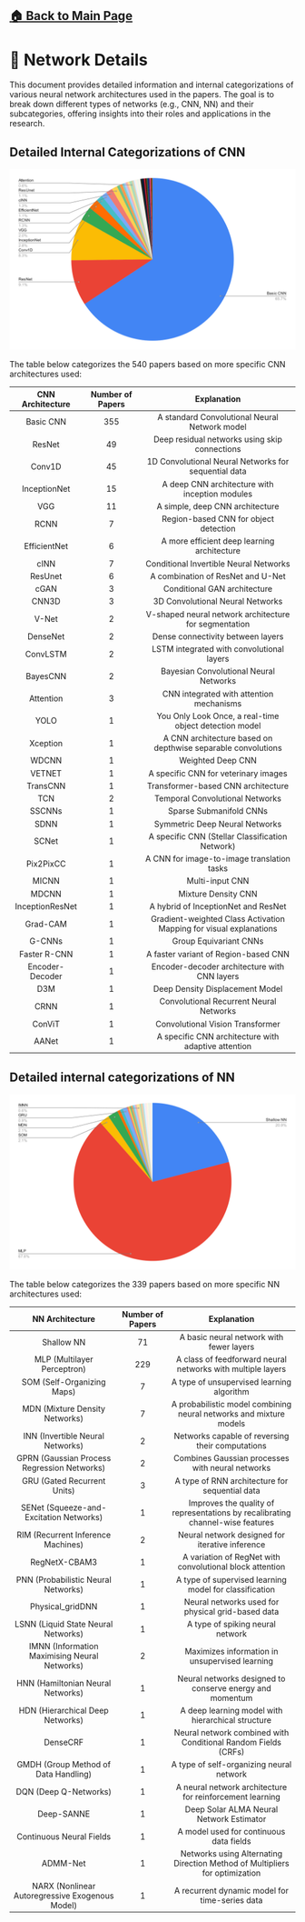 ## [🏠 Back to Main Page](https://github.com/Xingzhongfan/AstrNNPapers)
# 🌠 Network Details

This document provides detailed information and internal categorizations of various neural network architectures used in the papers. The goal is to break down different types of networks (e.g., CNN, NN) and their subcategories, offering insights into their roles and applications in the research.

## Detailed Internal Categorizations of CNN
![Categorization of CNN](../figs/distribution_cnn.svg)

The table below categorizes the 540 papers based on more specific CNN architectures used:

|           CNN Architecture                           | Number of Papers |                  Explanation                        |
|:------------------------------------------------------:|:----------------:|:--------------------------------------------------:|
|           Basic CNN                                   |        355       | A standard Convolutional Neural Network model        |
|           ResNet                                      |        49        | Deep residual networks using skip connections        |
|           Conv1D                                      |        45        | 1D Convolutional Neural Networks for sequential data |
|           InceptionNet                                |        15        | A deep CNN architecture with inception modules       |
|           VGG                                         |        11        | A simple, deep CNN architecture                      |
|           RCNN                                        |        7         | Region-based CNN for object detection                |
|           EfficientNet                                |        6         | A more efficient deep learning architecture          |
|           cINN                                        |        7         | Conditional Invertible Neural Networks               |
|           ResUnet                                     |        6         | A combination of ResNet and U-Net                    |
|           cGAN                                        |        3         | Conditional GAN architecture                         |
|           CNN3D                                       |        3         | 3D Convolutional Neural Networks                     |
|           V-Net                                       |        2         | V-shaped neural network architecture for segmentation|
|           DenseNet                                    |        2         | Dense connectivity between layers                    |
|           ConvLSTM                                    |        2         | LSTM integrated with convolutional layers            |
|           BayesCNN                                    |        2         | Bayesian Convolutional Neural Networks               |
|           Attention                                   |        3         | CNN integrated with attention mechanisms             |
|           YOLO                                        |        1         | You Only Look Once, a real-time object detection model|
|           Xception                                    |        1         | A CNN architecture based on depthwise separable convolutions |
|           WDCNN                                       |        1         | Weighted Deep CNN                                    |
|           VETNET                                      |        1         | A specific CNN for veterinary images                 |
|           TransCNN                                    |        1         | Transformer-based CNN architecture                   |
|           TCN                                         |        2         | Temporal Convolutional Networks                      |
|           SSCNNs                                      |        1         | Sparse Submanifold CNNs                     |
|           SDNN                                        |        1         | Symmetric Deep Neural Networks                         |
|           SCNet                                        |        1         | A specific CNN (Stellar Classification Network)        |
|           Pix2PixCC                                   |        1         | A CNN for image-to-image translation tasks           |
|           MICNN                                       |        1         | Multi-input CNN                                   |
|           MDCNN                                       |        1         | Mixture Density CNN                                |
|           InceptionResNet                             |        1         | A hybrid of InceptionNet and ResNet                  |
|           Grad-CAM                                    |        1         | Gradient-weighted Class Activation Mapping for visual explanations |
|           G-CNNs                                      |        1         | Group Equivariant CNNs                               |
|           Faster R-CNN                                |        1         | A faster variant of Region-based CNN                 |
|           Encoder-Decoder                             |        1         | Encoder-decoder architecture with CNN layers         |
|           D3M                                         |        1         | Deep Density Displacement Model              |
|           CRNN                                        |        1         | Convolutional Recurrent Neural Networks              |
|           ConViT                                      |        1         | Convolutional Vision Transformer                     |
|           AANet                                       |        1         | A specific CNN architecture with adaptive attention  |

## Detailed internal categorizations of NN
![Categorization of NN](../figs/distribution_nn.svg)

The table below categorizes the 339 papers based on more specific NN architectures used:

|           NN Architecture                              | Number of Papers |                  Explanation                        |
|:------------------------------------------------------:|:----------------:|:--------------------------------------------------:|
|           Shallow NN                                   |        71        | A basic neural network with fewer layers            |
|           MLP (Multilayer Perceptron)                  |        229       | A class of feedforward neural networks with multiple layers |
|           SOM (Self-Organizing Maps)                   |        7         | A type of unsupervised learning algorithm            |
|           MDN (Mixture Density Networks)               |        7         | A probabilistic model combining neural networks and mixture models |
|           INN (Invertible Neural Networks)             |        2         | Networks capable of reversing their computations    |
|           GPRN (Gaussian Process Regression Networks)  |        2         | Combines Gaussian processes with neural networks     |
|           GRU (Gated Recurrent Units)                  |        3         | A type of RNN architecture for sequential data      |
|           SENet (Squeeze-and-Excitation Networks)      |        1         | Improves the quality of representations by recalibrating channel-wise features |
|           RIM (Recurrent Inference Machines)           |        2         | Neural network designed for iterative inference      |
|           RegNetX-CBAM3                                |        1         | A variation of RegNet with convolutional block attention |
|           PNN (Probabilistic Neural Networks)          |        1         | A type of supervised learning model for classification |
|           Physical_gridDNN                             |        1         | Neural networks used for physical grid-based data   |
|           LSNN (Liquid State Neural Networks)          |        1         | A type of spiking neural network                     |
|           IMNN (Information Maximising Neural Networks)|        2         | Maximizes information in unsupervised learning       |
|           HNN (Hamiltonian Neural Networks)            |        1         | Neural networks designed to conserve energy and momentum |
|           HDN (Hierarchical Deep Networks)             |        1         | A deep learning model with hierarchical structure    |
|           DenseCRF                                     |        1         | Neural network combined with Conditional Random Fields (CRFs) |
|           GMDH (Group Method of Data Handling)         |        1         | A type of self-organizing neural network             |
|           DQN (Deep Q-Networks)                        |        1         | A neural network architecture for reinforcement learning |
|           Deep-SANNE                                   |        1         | Deep Solar ALMA Neural Network Estimator |
|           Continuous Neural Fields                     |        1         | A model used for continuous data fields              |
|           ADMM-Net                                     |        1         | Networks using Alternating Direction Method of Multipliers for optimization |
|           NARX (Nonlinear Autoregressive Exogenous Model)|       1         | A recurrent dynamic model for time-series data       |